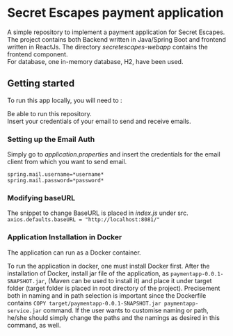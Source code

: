 # Secret Escapes payment application  

A simple repository to implement a payment application for Secret Escapes.   
The project contains both Backend written in Java/Spring Boot and frontend written in ReactJs.  The directory *secretescapes-webapp* contains the frontend component.  
For database, one in-memory database, H2, have been used.

## Getting started
To run this app locally, you will need to :

Be able to run this repository.  
Insert your credentials of your email to send and receive emails.

### Setting up the Email Auth
Simply go to *application.properties* and insert the credentials for the email client from which you want to send email.    
    
  `spring.mail.username=*username*`  
  `spring.mail.password=*password*`  
### Modifying baseURL  

The snippet to change BaseURL is placed in *index.js* under src.   
`axios.defaults.baseURL = "http://localhost:8081/"`

### Application Installation in Docker
The application can run as a Docker container.  
  
To run the application in docker, one must install Docker first. After the installation of Docker, install jar file of the application, 
as `paymentapp-0.0.1-SNAPSHOT.jar`, (Maven can be used to install it) and place it under target folder (target folder is placed in root 
directory of the project). Precisement both in naming and in path selection is important since the Dockerfile 
contains `COPY target/paymentapp-0.0.1-SNAPSHOT.jar paymentapp-service.jar` command. If the user wants to customise naming or path, 
he/she should simply change the paths and the namings as desired in this command, as well.  

